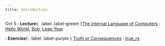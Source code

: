 ```yaml
---
title: Introduction
---
```


Oct 5
: **Lecture**{: .label .label-greem }[The internal Language of Computers](/bobs/lectures/#1-the-internal-language-of-computers)
  : [Hello World](https://classroom.github.com/a/cYd-7xPR), [Bob](https://classroom.github.com/a/SrWip1V0), [Leap Year](https://classroom.github.com/a/QGy47nk5)

: **Exercise**{: .label .label-purple } [Truth or Consequences](/bobs/exercises/#1-truth-or-consequences)
  : [true_rs](https://github.com/dominikb1888/bobs_new/tree/main/exercises/true_rs)


